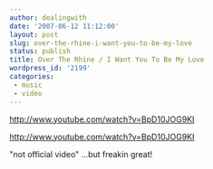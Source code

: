 ```yaml
---
author: dealingwith
date: '2007-06-12 11:12:00'
layout: post
slug: over-the-rhine-i-want-you-to-be-my-love
status: publish
title: Over The Rhine / I Want You To Be My Love
wordpress_id: '2199'
categories:
 - music
 - video
---
```


http://www.youtube.com/watch?v=BpD10JOG9KI

http://www.youtube.com/watch?v=BpD10JOG9KI

"not official video" ...but freakin great!

